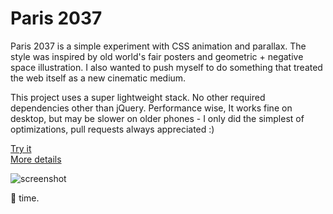 # Paris 2037

Paris 2037 is a simple experiment with CSS animation and parallax. The style was inspired by old world's fair posters and geometric + negative space illustration. I also wanted to push myself to do something that treated the web itself as a new cinematic medium.

This project uses a super lightweight stack. No other required dependencies other than jQuery. Performance wise, It works fine on desktop, but may be slower on older phones - I only did the simplest of optimizations, pull requests always appreciated :)

[Try it](#link "Alt txt here")<br>
[More details](#portfoliolink)

![screenshot](https://dl.dropboxusercontent.com/u/366007/Cargo/paris-ss.png)

:beer: time.
